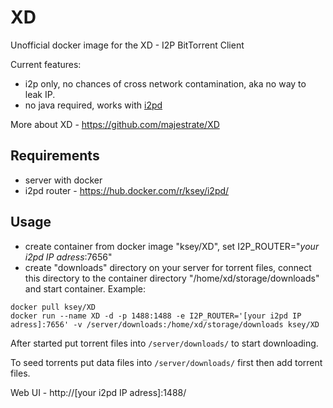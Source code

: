 # XD
Unofficial docker image for the XD - I2P BitTorrent Client

Current features:

* i2p only, no chances of cross network contamination, aka no way to leak IP.
* no java required, works with [i2pd](https://github.com/purplei2p/i2pd)

More about XD - https://github.com/majestrate/XD

## Requirements

* server with docker
* i2pd router - https://hub.docker.com/r/ksey/i2pd/

## Usage

* create container from docker image "ksey/XD", set I2P_ROUTER="*your i2pd IP adress*:7656"
* create "downloads" directory on your server for torrent files, connect this directory to the container directory "/home/xd/storage/downloads" and start container. Example:
```
docker pull ksey/XD
docker run --name XD -d -p 1488:1488 -e I2P_ROUTER='[your i2pd IP adress]:7656' -v /server/downloads:/home/xd/storage/downloads ksey/XD
```

After started put torrent files into `/server/downloads/` to start downloading.

To seed torrents put data files into `/server/downloads/` first then add torrent files.

Web UI - http://[your i2pd IP adress]:1488/
